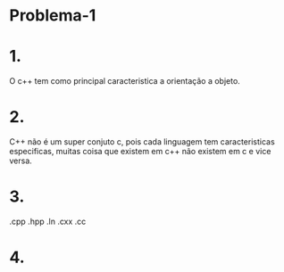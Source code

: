# Problema-1

# 1. 
O c++ tem como principal caracteristica a orientação a objeto.

# 2.
C++ não é um super conjuto c, pois cada linguagem tem caracteristicas especificas, muitas coisa que existem em c++ não existem em c e vice versa.

# 3.
.cpp .hpp .ln .cxx .cc

# 4.


